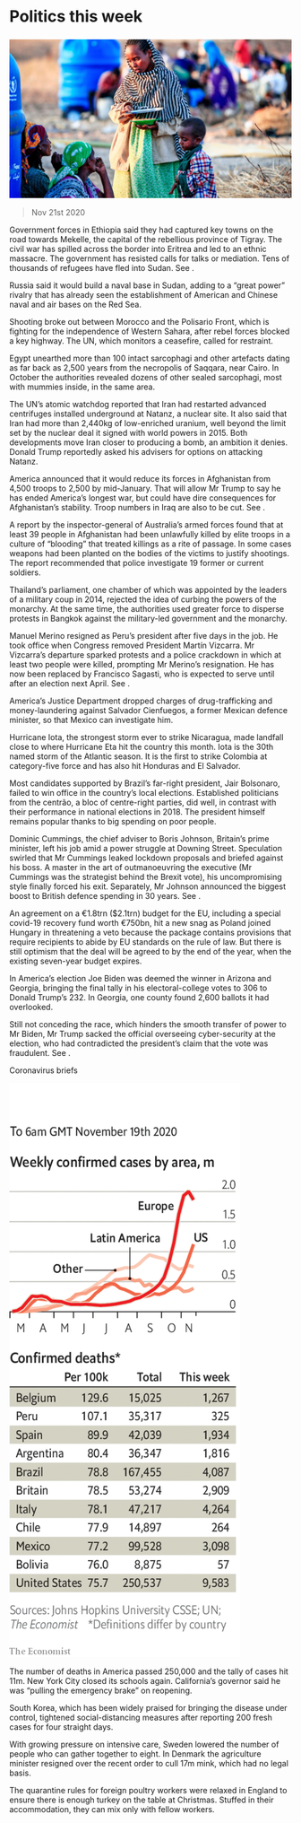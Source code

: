 ###### 

# Politics this week 

#####  

![image](images/20201121_WWP001.jpg) 

> Nov 21st 2020 

Government forces in Ethiopia said they had captured key towns on the road towards Mekelle, the capital of the rebellious province of Tigray. The civil war has spilled across the border into Eritrea and led to an ethnic massacre. The government has resisted calls for talks or mediation. Tens of thousands of refugees have fled into Sudan. See .

Russia said it would build a naval base in Sudan, adding to a “great power” rivalry that has already seen the establishment of American and Chinese naval and air bases on the Red Sea.


Shooting broke out between Morocco and the Polisario Front, which is fighting for the independence of Western Sahara, after rebel forces blocked a key highway. The UN, which monitors a ceasefire, called for restraint.

Egypt unearthed more than 100 intact sarcophagi and other artefacts dating as far back as 2,500 years from the necropolis of Saqqara, near Cairo. In October the authorities revealed dozens of other sealed sarcophagi, most with mummies inside, in the same area.

The UN’s atomic watchdog reported that Iran had restarted advanced centrifuges installed underground at Natanz, a nuclear site. It also said that Iran had more than 2,440kg of low-enriched uranium, well beyond the limit set by the nuclear deal it signed with world powers in 2015. Both developments move Iran closer to producing a bomb, an ambition it denies. Donald Trump reportedly asked his advisers for options on attacking Natanz.

America announced that it would reduce its forces in Afghanistan from 4,500 troops to 2,500 by mid-January. That will allow Mr Trump to say he has ended America’s longest war, but could have dire consequences for Afghanistan’s stability. Troop numbers in Iraq are also to be cut. See .

A report by the inspector-general of Australia’s armed forces found that at least 39 people in Afghanistan had been unlawfully killed by elite troops in a culture of “blooding” that treated killings as a rite of passage. In some cases weapons had been planted on the bodies of the victims to justify shootings. The report recommended that police investigate 19 former or current soldiers.

Thailand’s parliament, one chamber of which was appointed by the leaders of a military coup in 2014, rejected the idea of curbing the powers of the monarchy. At the same time, the authorities used greater force to disperse protests in Bangkok against the military-led government and the monarchy.

Manuel Merino resigned as Peru’s president after five days in the job. He took office when Congress removed President Martín Vizcarra. Mr Vizcarra’s departure sparked protests and a police crackdown in which at least two people were killed, prompting Mr Merino’s resignation. He has now been replaced by Francisco Sagasti, who is expected to serve until after an election next April. See .

America’s Justice Department dropped charges of drug-trafficking and money-laundering against Salvador Cienfuegos, a former Mexican defence minister, so that Mexico can investigate him.

Hurricane Iota, the strongest storm ever to strike Nicaragua, made landfall close to where Hurricane Eta hit the country this month. Iota is the 30th named storm of the Atlantic season. It is the first to strike Colombia at category-five force and has also hit Honduras and El Salvador.

Most candidates supported by Brazil’s far-right president, Jair Bolsonaro, failed to win office in the country’s local elections. Established politicians from the centrão, a bloc of centre-right parties, did well, in contrast with their performance in national elections in 2018. The president himself remains popular thanks to big spending on poor people.

Dominic Cummings, the chief adviser to Boris Johnson, Britain’s prime minister, left his job amid a power struggle at Downing Street. Speculation swirled that Mr Cummings leaked lockdown proposals and briefed against his boss. A master in the art of outmanoeuvring the executive (Mr Cummings was the strategist behind the Brexit vote), his uncompromising style finally forced his exit. Separately, Mr Johnson announced the biggest boost to British defence spending in 30 years. See .

An agreement on a €1.8trn ($2.1trn) budget for the EU, including a special covid-19 recovery fund worth €750bn, hit a new snag as Poland joined Hungary in threatening a veto because the package contains provisions that require recipients to abide by EU standards on the rule of law. But there is still optimism that the deal will be agreed to by the end of the year, when the existing seven-year budget expires.

In America’s election Joe Biden was deemed the winner in Arizona and Georgia, bringing the final tally in his electoral-college votes to 306 to Donald Trump’s 232. In Georgia, one county found 2,600 ballots it had overlooked.

Still not conceding the race, which hinders the smooth transfer of power to Mr Biden, Mr Trump sacked the official overseeing cyber-security at the election, who had contradicted the president’s claim that the vote was fraudulent. See .

Coronavirus briefs

![image](images/20201121_WWC037.png) 


The number of deaths in America passed 250,000 and the tally of cases hit 11m. New York City closed its schools again. California’s governor said he was “pulling the emergency brake” on reopening.

South Korea, which has been widely praised for bringing the disease under control, tightened social-distancing measures after reporting 200 fresh cases for four straight days.

With growing pressure on intensive care, Sweden lowered the number of people who can gather together to eight. In Denmark the agriculture minister resigned over the recent order to cull 17m mink, which had no legal basis.

The quarantine rules for foreign poultry workers were relaxed in England to ensure there is enough turkey on the table at Christmas. Stuffed in their accommodation, they can mix only with fellow workers.

